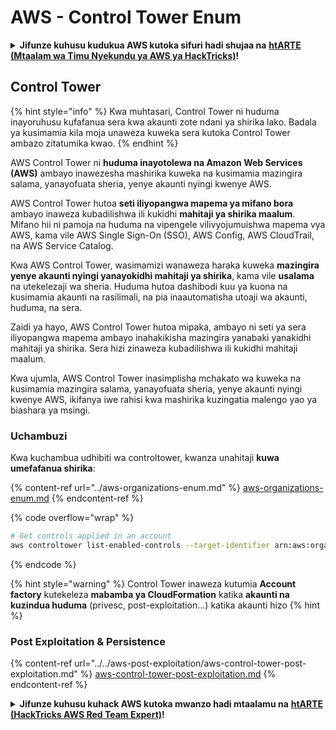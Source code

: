 # AWS - Control Tower Enum

<details>

<summary><strong>Jifunze kuhusu kudukua AWS kutoka sifuri hadi shujaa na</strong> <a href="https://training.hacktricks.xyz/courses/arte"><strong>htARTE (Mtaalam wa Timu Nyekundu ya AWS ya HackTricks)</strong></a><strong>!</strong></summary>

Njia nyingine za kusaidia HackTricks:

* Ikiwa unataka kuona **kampuni yako ikitangazwa kwenye HackTricks** au **kupakua HackTricks kwa PDF** Angalia [**MIPANGO YA USAJILI**](https://github.com/sponsors/carlospolop)!
* Pata [**bidhaa rasmi za PEASS & HackTricks**](https://peass.creator-spring.com)
* Gundua [**Familia ya PEASS**](https://opensea.io/collection/the-peass-family), mkusanyiko wetu wa [**NFTs**](https://opensea.io/collection/the-peass-family) ya kipekee
* **Jiunge na** 💬 [**Kikundi cha Discord**](https://discord.gg/hRep4RUj7f) au [**kikundi cha telegram**](https://t.me/peass) au **tufuate** kwenye **Twitter** 🐦 [**@hacktricks_live**](https://twitter.com/hacktricks_live)**.**
* **Shiriki mbinu zako za kudukua kwa kuwasilisha PRs kwa** [**HackTricks**](https://github.com/carlospolop/hacktricks) na [**HackTricks Cloud**](https://github.com/carlospolop/hacktricks-cloud) repos za github.

</details>

## Control Tower

{% hint style="info" %}
Kwa muhtasari, Control Tower ni huduma inayoruhusu kufafanua sera kwa akaunti zote ndani ya shirika lako. Badala ya kusimamia kila moja unaweza kuweka sera kutoka Control Tower ambazo zitatumika kwao.
{% endhint %}

AWS Control Tower ni **huduma inayotolewa na Amazon Web Services (AWS)** ambayo inawezesha mashirika kuweka na kusimamia mazingira salama, yanayofuata sheria, yenye akaunti nyingi kwenye AWS.

AWS Control Tower hutoa **seti iliyopangwa mapema ya mifano bora** ambayo inaweza kubadilishwa ili kukidhi **mahitaji ya shirika maalum**. Mifano hii ni pamoja na huduma na vipengele vilivyojumuishwa mapema vya AWS, kama vile AWS Single Sign-On (SSO), AWS Config, AWS CloudTrail, na AWS Service Catalog.

Kwa AWS Control Tower, wasimamizi wanaweza haraka kuweka **mazingira yenye akaunti nyingi yanayokidhi mahitaji ya shirika**, kama vile **usalama** na utekelezaji wa sheria. Huduma hutoa dashibodi kuu ya kuona na kusimamia akaunti na rasilimali, na pia inaautomatisha utoaji wa akaunti, huduma, na sera.

Zaidi ya hayo, AWS Control Tower hutoa mipaka, ambayo ni seti ya sera iliyopangwa mapema ambayo inahakikisha mazingira yanabaki yanakidhi mahitaji ya shirika. Sera hizi zinaweza kubadilishwa ili kukidhi mahitaji maalum.

Kwa ujumla, AWS Control Tower inasimplisha mchakato wa kuweka na kusimamia mazingira salama, yanayofuata sheria, yenye akaunti nyingi kwenye AWS, ikifanya iwe rahisi kwa mashirika kuzingatia malengo yao ya biashara ya msingi.

### Uchambuzi

Kwa kuchambua udhibiti wa controltower, kwanza unahitaji **kuwa umefafanua shirika**:

{% content-ref url="../aws-organizations-enum.md" %}
[aws-organizations-enum.md](../aws-organizations-enum.md)
{% endcontent-ref %}

{% code overflow="wrap" %}
```bash
# Get controls applied in an account
aws controltower list-enabled-controls --target-identifier arn:aws:organizations::<acc_id>:ou/<ou-id>
```
{% endcode %}

{% hint style="warning" %}
Control Tower inaweza kutumia **Account factory** kutekeleza **mabamba ya CloudFormation** katika **akaunti na kuzindua huduma** (privesc, post-exploitation...) katika akaunti hizo
{% hint %}

### Post Exploitation & Persistence

{% content-ref url="../../aws-post-exploitation/aws-control-tower-post-exploitation.md" %}
[aws-control-tower-post-exploitation.md](../../aws-post-exploitation/aws-control-tower-post-exploitation.md)
{% endcontent-ref %}

<details>

<summary><strong>Jifunze kuhusu kuhack AWS kutoka mwanzo hadi mtaalamu na</strong> <a href="https://training.hacktricks.xyz/courses/arte"><strong>htARTE (HackTricks AWS Red Team Expert)</strong></a><strong>!</strong></summary>

Njia nyingine za kusaidia HackTricks:

* Ikiwa unataka kuona **kampuni yako ikitangazwa kwenye HackTricks** au **kupakua HackTricks kwa PDF** Angalia [**MIPANGO YA KUJIUNGA**](https://github.com/sponsors/carlospolop)!
* Pata [**bidhaa rasmi za PEASS & HackTricks**](https://peass.creator-spring.com)
* Gundua [**Familia ya PEASS**](https://opensea.io/collection/the-peass-family), mkusanyiko wetu wa [**NFTs**](https://opensea.io/collection/the-peass-family) ya kipekee
* **Jiunge na** 💬 [**Kikundi cha Discord**](https://discord.gg/hRep4RUj7f) au kikundi cha [**telegram**](https://t.me/peass) au **tufuate** kwenye **Twitter** 🐦 [**@hacktricks_live**](https://twitter.com/hacktricks_live)**.**
* **Shiriki mbinu zako za kuhack kwa kuwasilisha PRs kwa** [**HackTricks**](https://github.com/carlospolop/hacktricks) na [**HackTricks Cloud**](https://github.com/carlospolop/hacktricks-cloud) repos za github.

</details>
